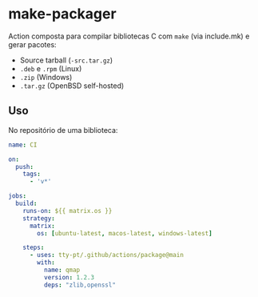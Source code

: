 # make-packager

Action composta para compilar bibliotecas C com `make` (via include.mk) e gerar pacotes:

- Source tarball (`-src.tar.gz`)
- `.deb` e `.rpm` (Linux)
- `.zip` (Windows)
- `.tar.gz` (OpenBSD self-hosted)

## Uso

No repositório de uma biblioteca:

```yaml
name: CI

on:
  push:
    tags:
      - 'v*'

jobs:
  build:
    runs-on: ${{ matrix.os }}
    strategy:
      matrix:
        os: [ubuntu-latest, macos-latest, windows-latest]

    steps:
      - uses: tty-pt/.github/actions/package@main
        with:
          name: qmap
          version: 1.2.3
          deps: "zlib,openssl"
```
